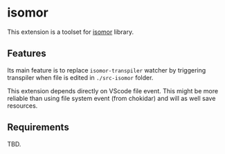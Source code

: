 # isomor

This extension is a toolset for [isomor](https://github.com/apiel/isomor) library.

## Features

Its main feature is to replace `isomor-transpiler` watcher by triggering transpiler when file is edited in `./src-isomor` folder.

This extension depends directly on VScode file event. This might be more reliable than using file system event (from chokidar) and will as well save resources.

## Requirements

TBD.
